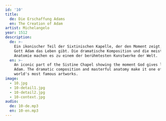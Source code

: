 ```yaml
---
id: '10'
title:
  de: Die Erschaffung Adams
  en: The Creation of Adam
artist: Michelangelo
year: 1512
description:
  de: >-
    Ein ikonischer Teil der Sixtinischen Kapelle, der den Moment zeigt, in dem
    Gott Adam das Leben gibt. Die dramatische Komposition und die meisterhafte
    Anatomie machen es zu einem der berühmtesten Kunstwerke der Welt.
  en: >-
    An iconic part of the Sistine Chapel showing the moment God gives life to
    Adam. The dramatic composition and masterful anatomy make it one of the
    world's most famous artworks.
image:
  - 10.jpg
  - 10-detail1.jpg
  - 10-detail2.jpg
  - 10-context.jpg
audio:
  de: 10-de.mp3
  en: 10-en.mp3
---
```

